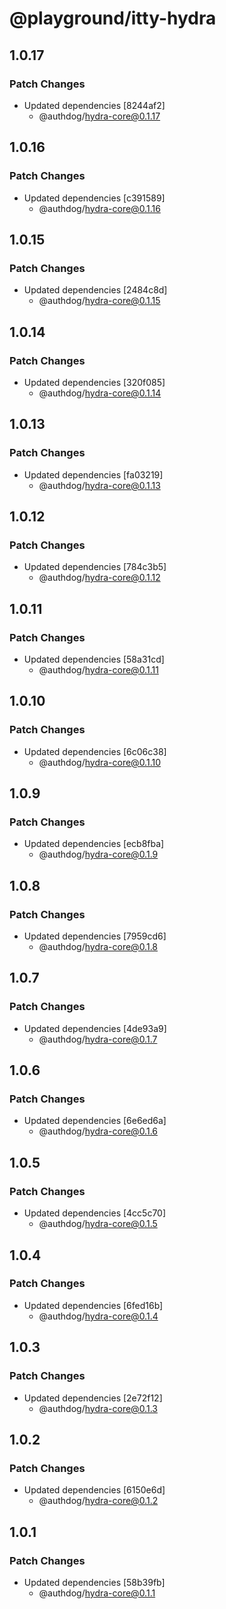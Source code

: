# @playground/itty-hydra

## 1.0.17

### Patch Changes

- Updated dependencies [8244af2]
  - @authdog/hydra-core@0.1.17

## 1.0.16

### Patch Changes

- Updated dependencies [c391589]
  - @authdog/hydra-core@0.1.16

## 1.0.15

### Patch Changes

- Updated dependencies [2484c8d]
  - @authdog/hydra-core@0.1.15

## 1.0.14

### Patch Changes

- Updated dependencies [320f085]
  - @authdog/hydra-core@0.1.14

## 1.0.13

### Patch Changes

- Updated dependencies [fa03219]
  - @authdog/hydra-core@0.1.13

## 1.0.12

### Patch Changes

- Updated dependencies [784c3b5]
  - @authdog/hydra-core@0.1.12

## 1.0.11

### Patch Changes

- Updated dependencies [58a31cd]
  - @authdog/hydra-core@0.1.11

## 1.0.10

### Patch Changes

- Updated dependencies [6c06c38]
  - @authdog/hydra-core@0.1.10

## 1.0.9

### Patch Changes

- Updated dependencies [ecb8fba]
  - @authdog/hydra-core@0.1.9

## 1.0.8

### Patch Changes

- Updated dependencies [7959cd6]
  - @authdog/hydra-core@0.1.8

## 1.0.7

### Patch Changes

- Updated dependencies [4de93a9]
  - @authdog/hydra-core@0.1.7

## 1.0.6

### Patch Changes

- Updated dependencies [6e6ed6a]
  - @authdog/hydra-core@0.1.6

## 1.0.5

### Patch Changes

- Updated dependencies [4cc5c70]
  - @authdog/hydra-core@0.1.5

## 1.0.4

### Patch Changes

- Updated dependencies [6fed16b]
  - @authdog/hydra-core@0.1.4

## 1.0.3

### Patch Changes

- Updated dependencies [2e72f12]
  - @authdog/hydra-core@0.1.3

## 1.0.2

### Patch Changes

- Updated dependencies [6150e6d]
  - @authdog/hydra-core@0.1.2

## 1.0.1

### Patch Changes

- Updated dependencies [58b39fb]
  - @authdog/hydra-core@0.1.1
